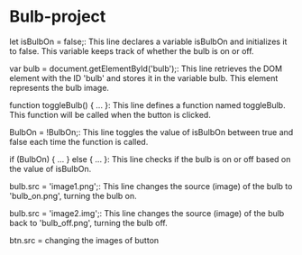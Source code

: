 # Bulb-project
let isBulbOn = false;: This line declares a variable isBulbOn and initializes it to false. This variable keeps track of whether the bulb is on or off.

var bulb = document.getElementById('bulb');: This line retrieves the DOM element with the ID 'bulb' and stores it in the variable bulb. This element represents the bulb image.

function toggleBulb() { ... }: This line defines a function named toggleBulb. This function will be called when the button is clicked.

BulbOn = !BulbOn;: This line toggles the value of isBulbOn between true and false each time the function is called.

if (BulbOn) { ... } else { ... }: This line checks if the bulb is on or off based on the value of isBulbOn.

bulb.src = 'image1.png';: This line changes the source (image) of the bulb to 'bulb_on.png', turning the bulb on.

bulb.src = 'image2.img';: This line changes the source (image) of the bulb back to 'bulb_off.png', turning the bulb off.

btn.src = changing the images of button






